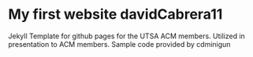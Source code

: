 # My first website davidCabrera11

Jekyll Template for github pages for the UTSA ACM members. Utilized in presentation to ACM members. 
Sample code provided by cdminigun
